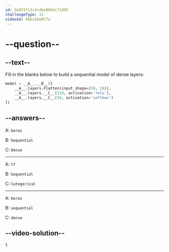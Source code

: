 ```yaml
---
id: 5e8f2f13c4cdbe86b5c72d95
challengeType: 11
videoId: K8bz1bmOCTw
---
```


# --question--

## --text--

Fill in the blanks below to build a sequential model of dense layers:

```py
model = __A__.__B__([
    __A__.layers.Flatten(input_shape=(28, 28)),
    __A__.layers.__C__(128, activation='relu'),
    __A__.layers.__C__(10, activation='softmax')
])
```

## --answers--

A: `keras`

B: `Sequential`

C: `Dense`

---

A: `tf`

B: `Sequential`

C: `Categorical`

---

A: `keras`

B: `sequential`

C: `dense`

## --video-solution--

1

